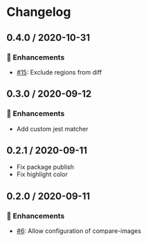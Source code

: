 # Changelog

## 0.4.0 / 2020-10-31

### :tada: Enhancements

- [#15](https://github.com/moshensky/pdf-visual-diff/pull/15): Exclude regions from diff


## 0.3.0 / 2020-09-12

### :tada: Enhancements

- Add custom jest matcher

## 0.2.1 / 2020-09-11

- Fix package publish
- Fix highlight color

## 0.2.0 / 2020-09-11

### :tada: Enhancements

- [#6](https://github.com/moshensky/pdf-visual-diff/pull/6): Allow configuration of compare-images
